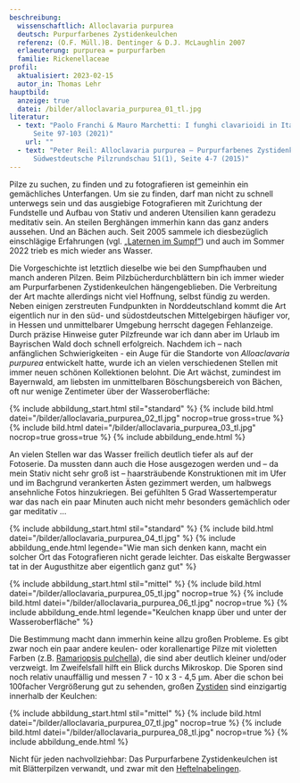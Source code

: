 ```yaml
---
beschreibung:
  wissenschaftlich: Alloclavaria purpurea
  deutsch: Purpurfarbenes Zystidenkeulchen
  referenz: (O.F. Müll.)B. Dentinger & D.J. McLaughlin 2007
  erlaeuterung: purpurea = purpurfarben
  familie: Rickenellaceae
profil:
  aktualisiert: 2023-02-15
  autor_in: Thomas Lehr
hauptbild:
  anzeige: true
  datei: /bilder/alloclavaria_purpurea_01_tl.jpg
literatur:
  - text: "Paolo Franchi & Mauro Marchetti: I funghi clavarioidi in Italia Bd. 1,
      Seite 97-103 (2021)"
    url: ""
  - text: "Peter Reil: Alloclavaria purpurea – Purpurfarbenes Zystidenkeulchen, in:
      Südwestdeutsche Pilzrundschau 51(1), Seite 4-7 (2015)"
---
```

Pilze zu suchen, zu finden und zu fotografieren ist gemeinhin ein gemächliches Unterfangen. Um sie zu finden, darf man nicht zu schnell unterwegs sein und das ausgiebige Fotografieren mit Zurichtung der Fundstelle und Aufbau von Stativ und anderen Utensilien kann geradezu meditativ sein. An steilen Berghängen immerhin kann das ganz anders aussehen. Und an Bächen auch. Seit 2005 sammele ich diesbezüglich einschlägige Erfahrungen (vgl. [„Laternen im Sumpf“](/artikel/laternen-im-sumpf.html)) und auch im Sommer 2022 trieb es mich wieder ans Wasser.

Die Vorgeschichte ist letztlich dieselbe wie bei den Sumpfhauben und manch anderen Pilzen. Beim Pilzbücherdurchblättern bin ich immer wieder am Purpurfarbenen Zystidenkeulchen hängengeblieben. Die Verbreitung der Art machte allerdings nicht viel Hoffnung, selbst fündig zu werden. Neben einigen zerstreuten Fundpunkten in Norddeutschland kommt die Art eigentlich nur in den süd- und südostdeutschen Mittelgebirgen häufiger vor, in Hessen und unmittelbarer Umgebung herrscht dagegen Fehlanzeige. Durch präzise Hinweise guter Pilzfreunde war ich dann aber im Urlaub im Bayrischen Wald doch schnell erfolgreich. Nachdem ich – nach anfänglichen Schwierigkeiten - ein Auge für die Standorte von *Alloaclavaria purpurea* entwickelt hatte, wurde ich an vielen verschiedenen Stellen mit immer neuen schönen Kollektionen belohnt. Die Art wächst, zumindest im Bayernwald, am liebsten im unmittelbaren Böschungsbereich von Bächen, oft nur wenige Zentimeter über der Wasseroberfläche:

{% include abbildung_start.html stil="standard" %}
{% include bild.html datei="/bilder/alloclavaria_purpurea_02_tl.jpg" nocrop=true gross=true %}
{% include bild.html datei="/bilder/alloclavaria_purpurea_03_tl.jpg" nocrop=true gross=true %}
{% include abbildung_ende.html %}

An vielen Stellen war das Wasser freilich deutlich tiefer als auf der Fotoserie. Da mussten dann auch die Hose ausgezogen werden und – da mein Stativ nicht sehr groß ist – haarsträubende Konstruktionen mit im Ufer und im Bachgrund verankerten Ästen gezimmert werden, um halbwegs ansehnliche Fotos hinzukriegen. Bei gefühlten 5 Grad Wassertemperatur war das nach ein paar Minuten auch nicht mehr besonders gemächlich oder gar meditativ …

{% include abbildung_start.html stil="standard" %}
{% include bild.html datei="/bilder/alloclavaria_purpurea_04_tl.jpg" %}
{% include abbildung_ende.html legende="Wie man sich denken kann, macht ein solcher Ort das Fotografieren nicht gerade leichter. Das eiskalte Bergwasser tat in der Augusthitze aber eigentlich ganz gut" %}

{% include abbildung_start.html stil="mittel" %}
{% include bild.html datei="/bilder/alloclavaria_purpurea_05_tl.jpg" nocrop=true %}
{% include bild.html datei="/bilder/alloclavaria_purpurea_06_tl.jpg" nocrop=true %}
{% include abbildung_ende.html legende="Keulchen knapp über und unter der Wasseroberfläche" %}

Die Bestimmung macht dann immerhin keine allzu großen Probleme. Es gibt zwar noch ein paar andere keulen- oder korallenartige Pilze mit violetten Farben (z.B. [Ramariopsis pulchella](/pilze/ramariopsis-pulchella-lilafarbene-wiesenkoralle)), die sind aber deutlich kleiner und/oder verzweigt. Im Zweifelsfall hilft ein Blick durchs Mikroskop. Die Sporen sind noch relativ unauffällig und messen 7 - 10 x 3 - 4,5 µm. Aber die schon bei 100facher Vergrößerung gut zu sehenden, großen [Zystiden](Zystiden "Glossar") sind einzigartig innerhalb der Keulchen:

{% include abbildung_start.html stil="mittel" %}
{% include bild.html datei="/bilder/alloclavaria_purpurea_07_tl.jpg" nocrop=true %}
{% include bild.html datei="/bilder/alloclavaria_purpurea_08_tl.jpg" nocrop=true %}
{% include abbildung_ende.html %}

Nicht für jeden nachvollziehbar: Das Purpurfarbene Zystidenkeulchen ist mit Blätterpilzen verwandt, und zwar mit den [Heftelnabelingen](/pilze/rickenella-fibula).